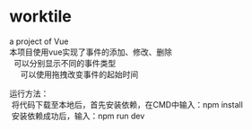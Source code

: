 # worktile
a project of Vue<br />
本项目使用vue实现了事件的添加、修改、删除<br/>
      可以分别显示不同的事件类型<br />
      可以使用拖拽改变事件的起始时间<br />

运行方法：<br />
  将代码下载至本地后，首先安装依赖，在CMD中输入：npm install <br />
  安装依赖成功后，输入：npm run dev
